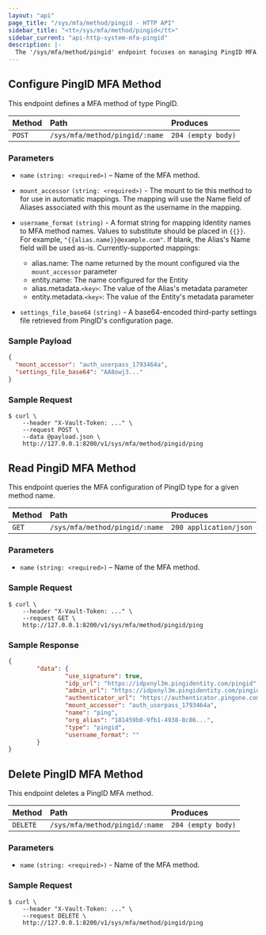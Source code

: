 ```yaml
---
layout: "api"
page_title: "/sys/mfa/method/pingid - HTTP API"
sidebar_title: "<tt>/sys/mfa/method/pingid</tt>"
sidebar_current: "api-http-system-mfa-pingid"
description: |-
  The '/sys/mfa/method/pingid' endpoint focuses on managing PingID MFA behaviors in Vault Enterprise.
---
```


## Configure PingID MFA Method

This endpoint defines a MFA method of type PingID.

| Method   | Path                           | Produces               |
| :------- | :----------------------------- | :--------------------- |
| `POST`   | `/sys/mfa/method/pingid/:name`   | `204 (empty body)`     |

### Parameters

- `name` `(string: <required>)` – Name of the MFA method.

- `mount_accessor` `(string: <required>)` - The mount to tie this method to for use in automatic mappings. The mapping will use the Name field of Aliases associated with this mount as the username in the mapping.

- `username_format` `(string)` - A format string for mapping Identity names to MFA method names. Values to substitute should be placed in `{{}}`. For example, `"{{alias.name}}@example.com"`. If blank, the Alias's Name field will be used as-is. Currently-supported mappings:
  - alias.name: The name returned by the mount configured via the `mount_accessor` parameter
  - entity.name: The name configured for the Entity
  - alias.metadata.`<key>`: The value of the Alias's metadata parameter
  - entity.metadata.`<key>`: The value of the Entity's metadata parameter

- `settings_file_base64` `(string)` - A base64-encoded third-party settings file retrieved from PingID's configuration page.

### Sample Payload

```json
{
  "mount_accessor": "auth_userpass_1793464a",
  "settings_file_base64": "AA8owj3..."
}
```

### Sample Request

```
$ curl \
    --header "X-Vault-Token: ..." \
    --request POST \
    --data @payload.json \
    http://127.0.0.1:8200/v1/sys/mfa/method/pingid/ping
```

## Read PingiD MFA Method

This endpoint queries the MFA configuration of PingID type for a given method
name.

| Method   | Path                           | Produces                 |
| :------- | :----------------------------- | :----------------------- |
| `GET`    | `/sys/mfa/method/pingid/:name`   | `200 application/json`   |

### Parameters

- `name` `(string: <required>)` – Name of the MFA method.

### Sample Request

```
$ curl \
    --header "X-Vault-Token: ..." \
    --request GET \
    http://127.0.0.1:8200/v1/sys/mfa/method/pingid/ping

```

### Sample Response

```json
{
        "data": {
                "use_signature": true,
                "idp_url": "https://idpxnyl3m.pingidentity.com/pingid",
                "admin_url": "https://idpxnyl3m.pingidentity.com/pingid",
                "authenticator_url": "https://authenticator.pingone.com/pingid/ppm",
                "mount_accessor": "auth_userpass_1793464a",
                "name": "ping",
                "org_alias": "181459b0-9fb1-4938-8c86...",
                "type": "pingid",
                "username_format": ""
        }
}
```
## Delete PingID MFA Method

This endpoint deletes a PingID MFA method.

| Method   | Path                           | Produces                 |
| :------- | :----------------------------- | :----------------------- |
| `DELETE` | `/sys/mfa/method/pingid/:name`   | `204 (empty body)`       |


### Parameters

- `name` `(string: <required>)` - Name of the MFA method.

### Sample Request

```
$ curl \
    --header "X-Vault-Token: ..." \
    --request DELETE \
    http://127.0.0.1:8200/v1/sys/mfa/method/pingid/ping

```
